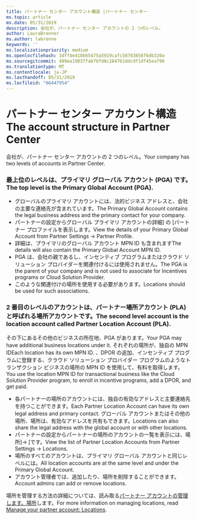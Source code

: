 ```yaml
---
title: パートナー センター アカウント構造 |パートナー センター
ms.topic: article
ms.date: 05/31/2019
description: 会社が、パートナー センター アカウントの 2 つのレベル。
author: LauraBrenner
ms.author: labrenne
keywords: ''
ms.localizationpriority: medium
ms.openlocfilehash: 3dff4e418b65475a5919cafc58783858f6db320a
ms.sourcegitcommit: 499ea19037fab7bfd8c284761ddcdf1df45ea796
ms.translationtype: MT
ms.contentlocale: ja-JP
ms.lasthandoff: 05/31/2019
ms.locfileid: "66447954"
---
```

# <a name="the-account-structure-in-partner-center"></a><span data-ttu-id="dbe0b-103">パートナー センター アカウント構造</span><span class="sxs-lookup"><span data-stu-id="dbe0b-103">The account structure in Partner Center</span></span>

<span data-ttu-id="dbe0b-104">会社が、パートナー センター アカウントの 2 つのレベル。</span><span class="sxs-lookup"><span data-stu-id="dbe0b-104">Your company has two levels of accounts in Partner Center.</span></span> 

### <a name="the-top-level-is-the-primary-global-account-pga"></a><span data-ttu-id="dbe0b-105">最上位のレベルは、プライマリ グローバル アカウント (PGA) です。</span><span class="sxs-lookup"><span data-stu-id="dbe0b-105">The top level is the Primary Global Account (PGA).</span></span>

- <span data-ttu-id="dbe0b-106">グローバルのプライマリ アカウントには、法的ビジネス アドレスと、会社の主要な連絡先が含まれています。</span><span class="sxs-lookup"><span data-stu-id="dbe0b-106">The Primary Global Account contains the legal business address and the primary contact for your company.</span></span> 
- <span data-ttu-id="dbe0b-107">パートナーの設定からグローバル プライマリ アカウントの詳細] の [パートナー プロファイルを表示します。</span><span class="sxs-lookup"><span data-stu-id="dbe0b-107">View the details of your Primary Global Account from Partner Settings -> Partner Profile.</span></span>
- <span data-ttu-id="dbe0b-108">詳細は、プライマリのグローバル アカウント MPN ID も含まれます</span><span class="sxs-lookup"><span data-stu-id="dbe0b-108">The details will also contain the Primary Global Account MPN ID.</span></span> 
- <span data-ttu-id="dbe0b-109">PGA は、会社の親であるし、インセンティブ プログラムまたはクラウド ソリューション プロバイダーを関連付けるには使用されません。</span><span class="sxs-lookup"><span data-stu-id="dbe0b-109">The PGA is the parent of your company and is not used to associate for Incentives programs or Cloud Solution Provider.</span></span> 
- <span data-ttu-id="dbe0b-110">このような関連付けの場所を使用する必要があります。</span><span class="sxs-lookup"><span data-stu-id="dbe0b-110">Locations should be used for such associations.</span></span>

### <a name="the-second-level-account-is-the-location-account-called-partner-location-account-pla"></a><span data-ttu-id="dbe0b-111">2 番目のレベルのアカウントは、パートナー場所アカウント (PLA) と呼ばれる場所アカウントです。</span><span class="sxs-lookup"><span data-stu-id="dbe0b-111">The second level account is the location account called Partner Location Account (PLA).</span></span>

<span data-ttu-id="dbe0b-112">その下にあるその他のビジネスの所在地、PGA があります。</span><span class="sxs-lookup"><span data-stu-id="dbe0b-112">Your PGA may have additional business locations under it.</span></span> <span data-ttu-id="dbe0b-113">それぞれの場所が、独自の MPN ID</span><span class="sxs-lookup"><span data-stu-id="dbe0b-113">Each location has its own MPN ID.</span></span>  <span data-ttu-id="dbe0b-114">、DPOR の追加、インセンティブ プログラムに登録する、クラウド ソリューション プロバイダー プログラムのようなトランザクション ビジネスの場所の MPN ID を使用して、有料を取得します。</span><span class="sxs-lookup"><span data-stu-id="dbe0b-114">You use the location MPN ID for transactional business like the Cloud Solution Provider program, to enroll in incentive programs, add a DPOR, and get paid.</span></span> 

- <span data-ttu-id="dbe0b-115">各パートナーの場所のアカウントには、独自の有効なアドレスと主要連絡先を持つことができます。</span><span class="sxs-lookup"><span data-stu-id="dbe0b-115">Each Partner Location Account can have its own legal address and primary contact.</span></span> <span data-ttu-id="dbe0b-116">グローバル アカウントまたはその他の場所、場所は、有効なアドレスを共有もできます。</span><span class="sxs-lookup"><span data-stu-id="dbe0b-116">Locations can also share the legal address with the global account or with other locations.</span></span>
- <span data-ttu-id="dbe0b-117">パートナーの設定からパートナーの場所のアカウントの一覧を表示には、場所]-> [です。</span><span class="sxs-lookup"><span data-stu-id="dbe0b-117">View the list of Partner Location Accounts from Partner Settings -> Locations.</span></span>
- <span data-ttu-id="dbe0b-118">場所のすべてのアカウントは、プライマリ グローバル アカウントと同じレベルには。</span><span class="sxs-lookup"><span data-stu-id="dbe0b-118">All location accounts are at the same level and under the Primary Global Account.</span></span>
- <span data-ttu-id="dbe0b-119">アカウント管理者では、追加したり、場所を削除することができます。</span><span class="sxs-lookup"><span data-stu-id="dbe0b-119">Account admins can add or remove locations.</span></span>

<span data-ttu-id="dbe0b-120">場所を管理する方法の詳細については、読み取る[パートナー アカウントの管理します。場所](manage-locations.md)します。</span><span class="sxs-lookup"><span data-stu-id="dbe0b-120">For more information on managing locations, read [Manage your partner account: Locations](manage-locations.md).</span></span> 




















